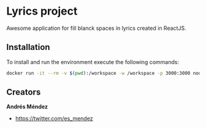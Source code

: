 # Lyrics project

Awesome application for fill blanck spaces in lyrics created in ReactJS.

## Installation

To install and run the environment execute the following commands:

```sh
docker run -it --rm -v $(pwd):/workspace -w /workspace -p 3000:3000 node:8.10.0 yarn start
```

## Creators

**Andrés Méndez**

* <https://twitter.com/es_mendez>